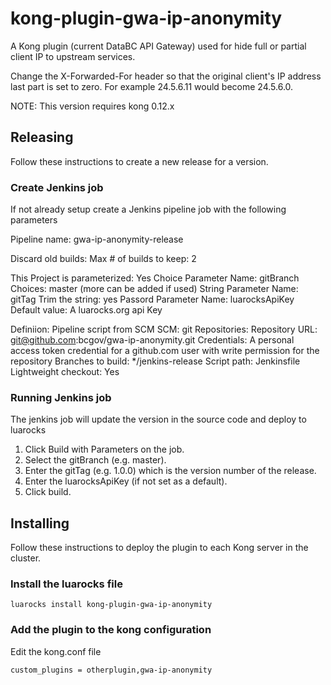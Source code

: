 # kong-plugin-gwa-ip-anonymity

A Kong plugin (current DataBC API Gateway) used for hide full or partial client IP to upstream services.

Change the X-Forwarded-For header so that the original client's IP address
last part is set to zero. For example 24.5.6.11 would become 24.5.6.0.  

NOTE: This version requires kong 0.12.x

## Releasing
Follow these instructions to create a new release for a version.

### Create Jenkins job
If not already setup create a Jenkins pipeline job with the following parameters

Pipeline name: gwa-ip-anonymity-release

Discard old builds:
  Max # of builds to keep: 2

This Project is parameterized: Yes
  Choice Parameter
    Name: gitBranch
    Choices: master (more can be added if used)
  String Parameter
    Name: gitTag
    Trim the string: yes
  Passord Parameter
    Name: luarocksApiKey
    Default value: A luarocks.org api Key

Definiion: Pipeline script from SCM
  SCM: git
  Repositories:
    Repository URL: git@github.com:bcgov/gwa-ip-anonymity.git
    Credentials: A personal access token credential for a github.com user with write permission for the repository
  Branches to build: */jenkins-release
  Script path: Jenkinsfile
  Lightweight checkout: Yes
  
### Running Jenkins job
The jenkins job will update the version in the source code and deploy to luarocks

1. Click Build with Parameters on the job.
2. Select the gitBranch (e.g. master).
3. Enter the gitTag (e.g. 1.0.0) which is the version number of the release.
4. Enter the luarocksApiKey (if not set as a default).
5. Click build.

## Installing

Follow these instructions to deploy the plugin to each Kong server in the cluster.

### Install the luarocks file

`luarocks install kong-plugin-gwa-ip-anonymity`

### Add the plugin to the kong configuration

Edit the kong.conf file 

```
custom_plugins = otherplugin,gwa-ip-anonymity
```
